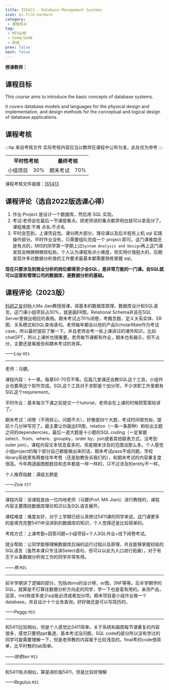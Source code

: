 ```yaml
---
title: IS5413 - Database Management Systems
icon: bi-file-earmark
category: 
 - 课程相关
tag:
 - MIS必修
 - SemA/SemB
 - 网选
prev: false
next: false
---
```


**授课教师：**

<VPBanner
  title = "马健(Prof. MA Jian)"
  content = "Professor"
  logo = "https://www.cb.cityu.edu.hk/portfolio/photos/isjian.jpg"
  :actions = '[  
        {
            text: "详细信息",
            link: "https://www.cb.cityu.edu.hk/People-and-Research/People/People-Details?eid=isjian"
        },
    ]'
/>

<!-- more -->

## 课程目标

This course aims to introduce the basic concepts of database systems.  

It covers database models and languages for the physical design and implementation, and design methods for the conceptual and logical design of database applications.

## 课程考核

:::tip 来自考核文件
实际考核内容应当以教师在课程中公布为准，此处仅为参考
:::

<table>
    <tr>
        <th colspan=2>
            平时性考核
        </th>
        <th colspan=2>
            最终考核
        </th>
    </tr>
    <tr>
        <td>
            小组项目
        </td>
        <td>
            30%
        </td>
        <td>
            期末考试
        </td>
         <td>
            70%
        </td>
    </tr>
</table>

课程考核文件链接：[IS5413](https://www.cityu.edu.hk/catalogue/pg/202324/course/IS5413.pdf)

## 课程评论（选自2022版选课心得）

1. 作业:Project 是设计一个数据库，然后用 SQL 实现。
2. 考试:老师会在最后一节课提重点。把老师讲的重点都弄明白就可以拿高分了。 课程难度:不难 点名:不点名
3. 平时会签到，上课凭自觉。课分两大部分，理论课以及后半程有上机 sql 实践操作部分。平时作业没有，只需要组队完成一个 project 即可。这门课难度还是有点的，MIS的同学第一学期上过`System Analysis and Design`再上这门课发现会稍微稍微轻松些。个人认为课程有点小难度，但实用价值挺大的，后期发现许多对数据分析类的工作要求最基本都需要熟练掌握 sql。

**现在只要涉及到商业分析的岗位都得至少会SQL，是非常万能的一门课。会SQL就可以运营和管理公司的数据库，是数据分析的基础。**

## 课程评论（2023版）

[科研之友](https://www.scholarmate.com/oauth/index)创始人Ma Jian教授授课，讲基本的数据库原理，数据库设计和SQL语言。这门课小组项目占30%，就是画ER图，Relational Schema并且在SQL Server里做出相应的表格。期末考试占70％闭卷，考概念题、定义关系实体、ER图、关系模式和SQL查询语句。老师每年都会以他的产品ScholarMate作为考试case，所以最好提前了解一下。并且老师会考一些上课讲过的课外知识，比如chatGPT，所以上课听也很重要。老师每节课都有作业，期末也有展示，但不占分，主要还是看报告和期末考试的发挥。

_——Lay_ `MIS`

---

老师：马健。

课程内容：十一章。每章50-70页不等。后面几堂课还会教SQL这个工具，小组作业也要用这个软件完成。SQL这个工具对于求职是个加分项，不少求职工作里都有SQL这个requirement。

平时作业：基本每次下课之前提交一个tutorial，老师会在上课的时候把答案给讲了。

期末考试：闭卷（不用担心，问题不大），好像是四个大题，考试时间很充裕，提前十几分钟写完了。最主要让你画出ER图，relation（一条一条那种）和标出主题之间的dependencies，最后一道大题是十小题的SQL coding（一定掌握select、from、where、groupby，order by，join或者其他联表方式，没考到outer join）。课程内容文本信息蛮多的，但是期末涉及的范围没那么多。个人感觉小组project的每个部分自己都能做出来的话，期末考试pass不成问题。学校library系统里有两套往年考卷（还是助教告诉我们的），和期末考试的内容重复度很高。今年两道画图题题目和去年都是一样一样的，只不过涉及的entity不一样。

个人推荐指数：满级五颗星

_——Zoie_ `FIT`

---

课程内容：该课程是由一位内地老师（马健(Prof. MA Jian)）进行教授的，课程内容主要围绕数据库理论知识以及SQL语言展开。

课程难度：难度友好，对于上学期已经认真修过5411课的同学来说，这门课更多的是填充完整5411中没讲到的数据库的知识，个人觉得还是比较简单的。

考核方式：上课考勤+回答问题+小组项目+个人SQL作业+线下闭卷考试。

就业帮助：让同学能够理解数据库后端的运行过程以及原理，并且能够掌握初级的SQL语言（虽然本课只专注讲Select语句，但可以以此为入口进行拓展），对于有志于从事数据分析岗工作的同学非常有用。

_——熊_ `MIS`

---

前半学期讲了逻辑的部分，包括dbms的设计呀，er图，3NF等等。后半学期学的SQL，就算是不打算往数据分析方向走的同学，学一下也是蛮有用的。亲测产品，运营，mkt岗或多或少sql是必须或者加分项。期末项目是小组作业做一个database，并且设计十个业务查询，好好做还是可以写简历的。

_——Peggy_ `MIS`

---

和5411比较相似，但是个人感觉比5411简单。关于系统和画图每节课重复的内容很多，感觉只要把ppt看透，基本考试没问题。SQL code的部分所以没有学过的同学可能需要理解一下，但是老师教的内容属于比较浅显的。final考的code很简单，比平时教的lab简单。

_——胡老ber_ `MIS`

---

和5411有点相似，算是进阶版5411，但是比较好理解

_——Regulus_ `MIS`
